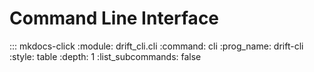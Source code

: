 # Command Line Interface

::: mkdocs-click
    :module: drift_cli.cli
    :command: cli
    :prog_name: drift-cli
    :style: table
    :depth: 1
    :list_subcommands: false
